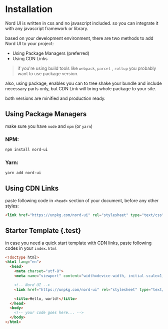 # Installation

Nord UI is written in css and no javascript included. so you can integrate it with any javascript framework or library.

based on your development environment, there are two methods to add Nord UI to your project:

- Using Package Managers (preferred)
- Using CDN Links

>  if you're using build tools like `webpack`, `parcel` , `rollup` you probably want to use package version.

also, using package, enables you can to tree shake your bundle and include necessary parts only, but CDN Link will bring whole package to your site.

both versions are minified and production ready.

## Using Package Managers

make sure you have `node` and `npm` (or `yarn`)

### NPM:

```bash
npm install nord-ui
```

### Yarn:

```bash
yarn add nord-ui
```

## Using CDN Links

paste following code in  `<head>`  section of your document, before any other styles:

```html
<link href="https://unpkg.com/nord-ui" rel="stylesheet" type="text/css">
```

## Starter Template {.test}

in case you need a quick start template with CDN links, paste following codes in your `index.html`

```html
<!doctype html>
<html lang="en">
  <head>
    <meta charset="utf-8">
    <meta name="viewport" content="width=device-width, initial-scale=1, shrink-to-fit=no">

    <!-- Nord UI -->
    <link href="https://unpkg.com/nord-ui" rel="stylesheet" type="text/css">

    <title>Hello, world!</title>
  </head>
  <body>
    <!-- your code goes here... -->
  </body>
</html>
```

